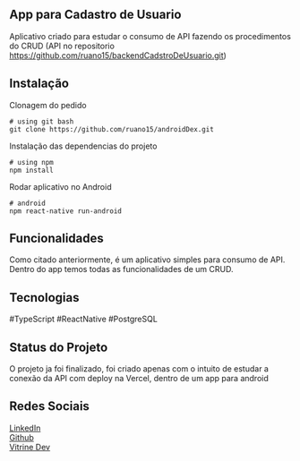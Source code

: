 ## App para Cadastro de Usuario

Aplicativo criado para estudar o consumo de API fazendo os procedimentos do CRUD (API no repositorio https://github.com/ruano15/backendCadstroDeUsuario.git)

## Instalação

Clonagem do pedido

```Clonar o projeto
# using git bash
git clone https://github.com/ruano15/androidDex.git
```

Instalação das dependencias do projeto

```instalar as dependencias
# using npm
npm install
```

Rodar aplicativo no Android

```rodar aplicativo
# android
npm react-native run-android
```

## Funcionalidades

Como citado anteriormente, é um aplicativo simples para consumo de API. Dentro do app temos todas as funcionalidades de um CRUD.

## Tecnologias

#TypeScript #ReactNative #PostgreSQL

## Status do Projeto

O projeto ja foi finalizado, foi criado apenas com o intuito de estudar a conexão da API com deploy na Vercel, dentro de um app para android

## Redes Sociais

[LinkedIn](https://www.linkedin.com/in/lucasruano/)<br/>
[Github](https://github.com/ruano15)<br/>
[Vitrine Dev](https://cursos.alura.com.br/vitrinedev/lucas-ruano15)<br/>
